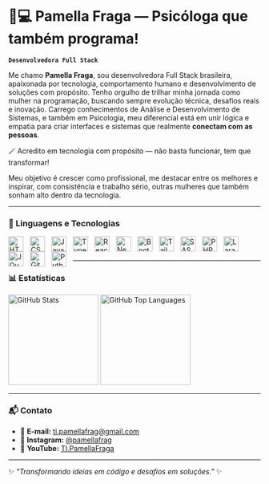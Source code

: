 # 🧠💻 Pamella Fraga — Psicóloga que também programa!

**`Desenvolvedora Full Stack`**

Me chamo **Pamella Fraga**, sou desenvolvedora Full Stack brasileira, apaixonada por tecnologia, comportamento humano e desenvolvimento de soluções com propósito. Tenho orgulho de trilhar minha jornada como mulher na programação, buscando sempre evolução técnica, desafios reais e inovação. Carrego conhecimentos de Análise e Desenvolvimento de Sistemas, e também em Psicologia, meu diferencial está em unir lógica e empatia para criar interfaces e sistemas que realmente **conectam com as pessoas**.

 🪄 Acredito em tecnologia com propósito — não basta funcionar, tem que transformar!

Meu objetivo é crescer como profissional, me destacar entre os melhores e inspirar, com consistência e trabalho sério, outras mulheres que também sonham alto dentro da tecnologia.



---

### 🤖 Linguagens e Tecnologias

<img align="left" alt="HTML" title="HTML" width="30px" style="padding-right: 10px;" src="https://cdn.jsdelivr.net/gh/devicons/devicon@latest/icons/html5/html5-original.svg" />
<img align="left" alt="CSS" title="CSS" width="30px" style="padding-right: 10px;" src="https://cdn.jsdelivr.net/gh/devicons/devicon@latest/icons/css3/css3-original.svg" />
<img align="left" alt="JavaScript" title="JavaScript" width="30px" style="padding-right: 10px;" src="https://cdn.jsdelivr.net/gh/devicons/devicon@latest/icons/javascript/javascript-original.svg" />
<img align="left" alt="TypeScript" title="TypeScript" width="30px" style="padding-right: 10px;" src="https://cdn.jsdelivr.net/gh/devicons/devicon@latest/icons/typescript/typescript-original.svg" />
<img align="left" alt="React" title="React" width="30px" style="padding-right: 10px;" src="https://cdn.jsdelivr.net/gh/devicons/devicon@latest/icons/react/react-original.svg" />
<img align="left" alt="Next.js" title="Next.js" width="30px" style="padding-right: 10px;" src="https://cdn.jsdelivr.net/gh/devicons/devicon@latest/icons/nextjs/nextjs-original.svg" />
<img align="left" alt="Bootstrap" title="Bootstrap" width="30px" style="padding-right: 10px;" src="https://cdn.jsdelivr.net/gh/devicons/devicon@latest/icons/bootstrap/bootstrap-original.svg" />
<img align="left" alt="Tailwind" title="Tailwind" width="30px" style="padding-right: 10px;" src="https://cdn.jsdelivr.net/gh/devicons/devicon@latest/icons/tailwindcss/tailwindcss-original.svg" />
<img align="left" alt="SASS" title="SASS" width="30px" style="padding-right: 10px;" src="https://cdn.jsdelivr.net/gh/devicons/devicon@latest/icons/sass/sass-original.svg" />
<img align="left" alt="PHP" title="PHP" width="30px" style="padding-right: 10px;" src="https://cdn.jsdelivr.net/gh/devicons/devicon@latest/icons/php/php-original.svg" />
<img align="left" alt="Laravel" title="Laravel" width="30px" style="padding-right: 10px;" src="https://cdn.jsdelivr.net/gh/devicons/devicon@latest/icons/laravel/laravel-original.svg" />
<img align="left" alt="JQuery" title="JQuery" width="30px" style="padding-right: 10px;" src="https://cdn.jsdelivr.net/gh/devicons/devicon@latest/icons/jquery/jquery-original.svg" />
<img align="left" alt="Git" title="Git" width="30px" style="padding-right: 10px;" src="https://cdn.jsdelivr.net/gh/devicons/devicon@latest/icons/git/git-original.svg" />
<img align="left" alt="Python" title="Python" width="30px" style="padding-right: 10px;" src="https://cdn.jsdelivr.net/gh/devicons/devicon@latest/icons/python/python-original.svg" />

<br/>
<br/>


---

### 📊 Estatísticas

<p align="left">
  <img 
    alt="GitHub Stats" 
    height="180" 
    src="https://github-readme-stats.vercel.app/api?username=pamellafraga&show_icons=true&theme=tokyonight&include_all_commits=true&locale=pt-br" 
  />
  <img 
    alt="GitHub Top Languages" 
    height="180" 
    src="https://github-readme-stats.vercel.app/api/top-langs/?username=pamellafraga&theme=tokyonight&layout=compact&custom_title=Tecnologias&langs_count=9" 
  />
</p>

---

### 📬 Contato

- 📧 **E-mail:** [ti.pamellafrag@gmail.com](mailto:ti.pamellafrag@gmail.com)  
- 📸 **Instagram:** [@pamellafrag](https://www.instagram.com/pamellafrag)  
- 🎥 **YouTube:** [TI.PamellaFraga](https://www.youtube.com/@TI.PamellaFraga)

---

✨ _"Transformando ideias em código e desafios em soluções."_ ✨

